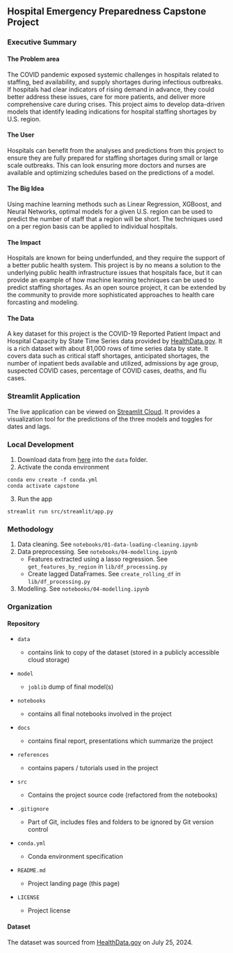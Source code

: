 ## Hospital Emergency Preparedness Capstone Project

### Executive Summary

#### The Problem area
The COVID pandemic exposed systemic challenges in hospitals related to staffing, bed availability, and supply shortages during infectious outbreaks. If hospitals had clear indicators of rising demand in advance, they could better address these issues, care for more patients, and deliver more comprehensive care during crises. This project aims to develop data-driven models that identify leading indications for hospital staffing shortages by U.S. region.

#### The User
Hospitals can benefit from the analyses and predictions from this project to ensure they are fully prepared for staffing shortages during small or large scale outbreaks. This can look ensuring more doctors and nurses are available and optimizing schedules based on the predictions of a model.

#### The Big Idea
Using machine learning methods such as Linear Regression, XGBoost, and Neural Networks, optimal models for a given U.S. region can be used to predict the number of staff that a region will be short. The techniques used on a per region basis can be applied to individual hospitals.

#### The Impact
Hospitals are known for being underfunded, and they require the support of a better public health system. This project is by no means a solution to the underlying public health infrastructure issues that hospitals face, but it can provide an example of how machine learning techniques can be used to predict staffing shortages. As an open source project, it can be extended by the community to provide more sophisticated approaches to health care forcasting and modeling.

#### The Data
A key dataset for this project is the COVID-19 Reported Patient Impact and Hospital Capacity by State Time Series data provided by [HealthData.gov](https://healthdata.gov/Hospital/COVID-19-Reported-Patient-Impact-and-Hospital-Capa/g62h-syeh/about_data). It is a rich dataset with about 81,000 rows of time series data by state. It covers data such as critical staff shortages, anticipated shortages, the number of inpatient beds available and utilized, admissions by age group, suspected COVID cases, percentage of COVID cases, deaths, and flu cases.

### Streamlit Application
The live application can be viewed on [Streamlit Cloud](https://evmiguel-hospital-shortage.streamlit.app/). It provides a visualization tool for the predictions of the three models and toggles for dates and lags.

### Local Development

1. Download data from [here](https://drive.google.com/drive/folders/1eWaBiZ5lzmiiJq-Ggaufb2A4R1Mz0RC0?usp=drive_link) into the `data` folder.
2. Activate the conda environment
```
conda env create -f conda.yml
conda activate capstone
```
3. Run the app
```
streamlit run src/streamlit/app.py
```


### Methodology

1. Data cleaning. See `notebooks/01-data-loading-cleaning.ipynb`
2. Data preprocessing. See `notebooks/04-modelling.ipynb`
    - Features extracted using a lasso regression. See `get_features_by_region` in `lib/df_processing.py`
    - Create lagged DataFrames. See `create_rolling_df` in `lib/df_processing.py`
3. Modelling. See `notebooks/04-modelling.ipynb`


### Organization

#### Repository 

* `data` 
    - contains link to copy of the dataset (stored in a publicly accessible cloud storage)

* `model`
    - `joblib` dump of final model(s)

* `notebooks`
    - contains all final notebooks involved in the project

* `docs`
    - contains final report, presentations which summarize the project

* `references`
    - contains papers / tutorials used in the project

* `src`
    - Contains the project source code (refactored from the notebooks)

* `.gitignore`
    - Part of Git, includes files and folders to be ignored by Git version control

* `conda.yml`
    - Conda environment specification

* `README.md`
    - Project landing page (this page)

* `LICENSE`
    - Project license

#### Dataset

The dataset was sourced from [HealthData.gov](https://healthdata.gov/Hospital/COVID-19-Reported-Patient-Impact-and-Hospital-Capa/g62h-syeh/about_data) on July 25, 2024.

